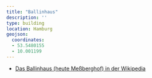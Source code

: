 ```yaml
---
title: "Ballinhaus"
description: ''
type: building
location: Hamburg
geojson:
  coordinates:
  - 53.5480155
  - 10.001199
---
```


* [Das Ballinhaus (heute Meßberghof) in der Wikipedia](https://de.wikipedia.org/wiki/Me%C3%9Fberghof)
